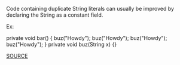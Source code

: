 Code containing duplicate String literals can usually be improved by declaring the String as a constant field.

Ex:

private void bar() {
    buz("Howdy");
    buz("Howdy");
    buz("Howdy");
    buz("Howdy");
}
private void buz(String x) {}

[SOURCE](https://pmd.github.io/pmd-5.3.3/pmd-java/rules/java/strings.html#AvoidDuplicateLiterals)

